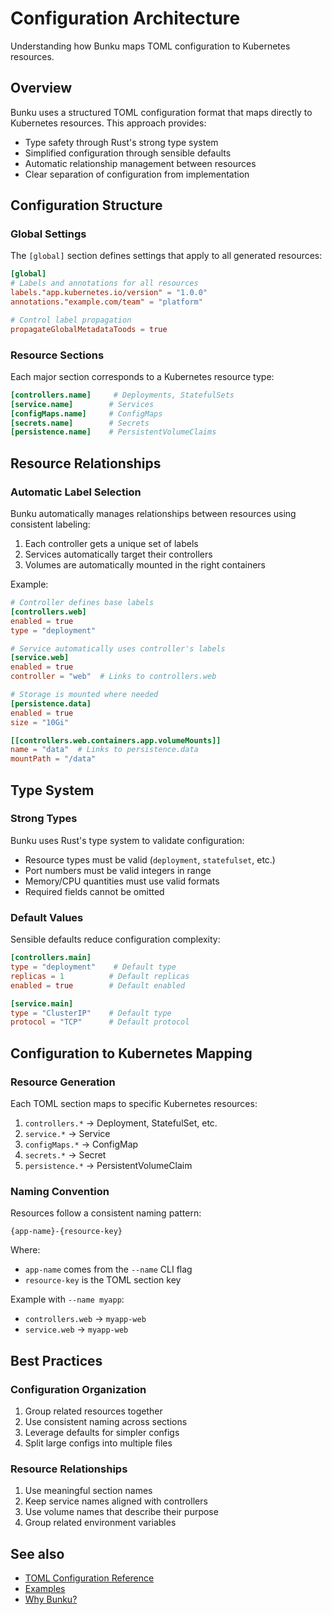 # Configuration Architecture

Understanding how Bunku maps TOML configuration to Kubernetes resources.

## Overview

Bunku uses a structured TOML configuration format that maps directly to Kubernetes
resources. This approach provides:

- Type safety through Rust's strong type system
- Simplified configuration through sensible defaults
- Automatic relationship management between resources
- Clear separation of configuration from implementation

## Configuration Structure

### Global Settings

The `[global]` section defines settings that apply to all generated resources:

```toml
[global]
# Labels and annotations for all resources
labels."app.kubernetes.io/version" = "1.0.0"
annotations."example.com/team" = "platform"

# Control label propagation
propagateGlobalMetadataToods = true
```

### Resource Sections

Each major section corresponds to a Kubernetes resource type:

```toml
[controllers.name]     # Deployments, StatefulSets
[service.name]        # Services
[configMaps.name]     # ConfigMaps
[secrets.name]        # Secrets
[persistence.name]    # PersistentVolumeClaims
```

## Resource Relationships

### Automatic Label Selection

Bunku automatically manages relationships between resources using consistent
labeling:

1. Each controller gets a unique set of labels
2. Services automatically target their controllers
3. Volumes are automatically mounted in the right containers

Example:

```toml
# Controller defines base labels
[controllers.web]
enabled = true
type = "deployment"

# Service automatically uses controller's labels
[service.web]
enabled = true
controller = "web"  # Links to controllers.web

# Storage is mounted where needed
[persistence.data]
enabled = true
size = "10Gi"

[[controllers.web.containers.app.volumeMounts]]
name = "data"  # Links to persistence.data
mountPath = "/data"
```

## Type System

### Strong Types

Bunku uses Rust's type system to validate configuration:

- Resource types must be valid (`deployment`, `statefulset`, etc.)
- Port numbers must be valid integers in range
- Memory/CPU quantities must use valid formats
- Required fields cannot be omitted

### Default Values

Sensible defaults reduce configuration complexity:

```toml
[controllers.main]
type = "deployment"    # Default type
replicas = 1          # Default replicas
enabled = true        # Default enabled

[service.main]
type = "ClusterIP"    # Default type
protocol = "TCP"      # Default protocol
```

## Configuration to Kubernetes Mapping

### Resource Generation

Each TOML section maps to specific Kubernetes resources:

1. `controllers.*` → Deployment, StatefulSet, etc.
2. `service.*` → Service
3. `configMaps.*` → ConfigMap
4. `secrets.*` → Secret
5. `persistence.*` → PersistentVolumeClaim

### Naming Convention

Resources follow a consistent naming pattern:

```
{app-name}-{resource-key}
```

Where:
- `app-name` comes from the `--name` CLI flag
- `resource-key` is the TOML section key

Example with `--name myapp`:
- `controllers.web` → `myapp-web`
- `service.web` → `myapp-web`

## Best Practices

### Configuration Organization

1. Group related resources together
2. Use consistent naming across sections
3. Leverage defaults for simpler configs
4. Split large configs into multiple files

### Resource Relationships

1. Use meaningful section names
2. Keep service names aligned with controllers
3. Use volume names that describe their purpose
4. Group related environment variables

## See also

- [TOML Configuration Reference](../reference/toml-config.md)
- [Examples](../reference/examples.md)
- [Why Bunku?](why-bunku.md)

